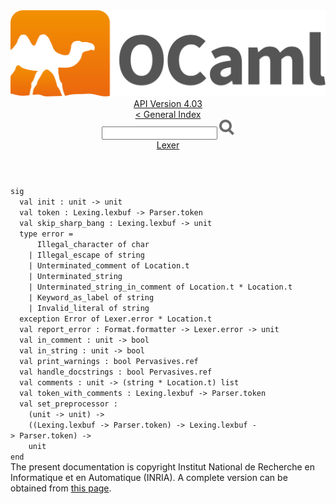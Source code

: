 <!-- ((! set title API !)) ((! set documentation !)) ((! set api !)) ((! set nobreadcrumb !)) -->
<div class="api"><header><nav class="toc brand"><a class="brand" href="https://ocaml.org/"><img src="colour-logo-gray.svg" class="svg" alt="OCaml"></a></nav><nav class="toc"><div class="toc_version"><a href="/docs" id="version-select">API Version 4.03</a></div><a href="index.html">&lt; General Index</a><div class="api_search"><input type="text" name="apisearch" id="api_search" oninput="mySearch(false);" onkeypress="this.oninput();" onclick="this.oninput();" onpaste="this.oninput();">
<img src="search_icon.svg" alt="Search" class="svg" onclick="mySearch(false)"></div>
<div id="search_results"></div><div class="toc_title"><a href="Lexer.html">Lexer</a></div><ul></ul></nav></header>
<code class="code"><span class="keyword">sig</span>
&nbsp;&nbsp;<span class="keyword">val</span>&nbsp;init&nbsp;:&nbsp;unit&nbsp;<span class="keywordsign">-&gt;</span>&nbsp;unit
&nbsp;&nbsp;<span class="keyword">val</span>&nbsp;token&nbsp;:&nbsp;<span class="constructor">Lexing</span>.lexbuf&nbsp;<span class="keywordsign">-&gt;</span>&nbsp;<span class="constructor">Parser</span>.token
&nbsp;&nbsp;<span class="keyword">val</span>&nbsp;skip_sharp_bang&nbsp;:&nbsp;<span class="constructor">Lexing</span>.lexbuf&nbsp;<span class="keywordsign">-&gt;</span>&nbsp;unit
&nbsp;&nbsp;<span class="keyword">type</span>&nbsp;error&nbsp;=
&nbsp;&nbsp;&nbsp;&nbsp;&nbsp;&nbsp;<span class="constructor">Illegal_character</span>&nbsp;<span class="keyword">of</span>&nbsp;char
&nbsp;&nbsp;&nbsp;&nbsp;<span class="keywordsign">|</span>&nbsp;<span class="constructor">Illegal_escape</span>&nbsp;<span class="keyword">of</span>&nbsp;string
&nbsp;&nbsp;&nbsp;&nbsp;<span class="keywordsign">|</span>&nbsp;<span class="constructor">Unterminated_comment</span>&nbsp;<span class="keyword">of</span>&nbsp;<span class="constructor">Location</span>.t
&nbsp;&nbsp;&nbsp;&nbsp;<span class="keywordsign">|</span>&nbsp;<span class="constructor">Unterminated_string</span>
&nbsp;&nbsp;&nbsp;&nbsp;<span class="keywordsign">|</span>&nbsp;<span class="constructor">Unterminated_string_in_comment</span>&nbsp;<span class="keyword">of</span>&nbsp;<span class="constructor">Location</span>.t&nbsp;*&nbsp;<span class="constructor">Location</span>.t
&nbsp;&nbsp;&nbsp;&nbsp;<span class="keywordsign">|</span>&nbsp;<span class="constructor">Keyword_as_label</span>&nbsp;<span class="keyword">of</span>&nbsp;string
&nbsp;&nbsp;&nbsp;&nbsp;<span class="keywordsign">|</span>&nbsp;<span class="constructor">Invalid_literal</span>&nbsp;<span class="keyword">of</span>&nbsp;string
&nbsp;&nbsp;<span class="keyword">exception</span>&nbsp;<span class="constructor">Error</span>&nbsp;<span class="keyword">of</span>&nbsp;<span class="constructor">Lexer</span>.error&nbsp;*&nbsp;<span class="constructor">Location</span>.t
&nbsp;&nbsp;<span class="keyword">val</span>&nbsp;report_error&nbsp;:&nbsp;<span class="constructor">Format</span>.formatter&nbsp;<span class="keywordsign">-&gt;</span>&nbsp;<span class="constructor">Lexer</span>.error&nbsp;<span class="keywordsign">-&gt;</span>&nbsp;unit
&nbsp;&nbsp;<span class="keyword">val</span>&nbsp;in_comment&nbsp;:&nbsp;unit&nbsp;<span class="keywordsign">-&gt;</span>&nbsp;bool
&nbsp;&nbsp;<span class="keyword">val</span>&nbsp;in_string&nbsp;:&nbsp;unit&nbsp;<span class="keywordsign">-&gt;</span>&nbsp;bool
&nbsp;&nbsp;<span class="keyword">val</span>&nbsp;print_warnings&nbsp;:&nbsp;bool&nbsp;<span class="constructor">Pervasives</span>.ref
&nbsp;&nbsp;<span class="keyword">val</span>&nbsp;handle_docstrings&nbsp;:&nbsp;bool&nbsp;<span class="constructor">Pervasives</span>.ref
&nbsp;&nbsp;<span class="keyword">val</span>&nbsp;comments&nbsp;:&nbsp;unit&nbsp;<span class="keywordsign">-&gt;</span>&nbsp;(string&nbsp;*&nbsp;<span class="constructor">Location</span>.t)&nbsp;list
&nbsp;&nbsp;<span class="keyword">val</span>&nbsp;token_with_comments&nbsp;:&nbsp;<span class="constructor">Lexing</span>.lexbuf&nbsp;<span class="keywordsign">-&gt;</span>&nbsp;<span class="constructor">Parser</span>.token
&nbsp;&nbsp;<span class="keyword">val</span>&nbsp;set_preprocessor&nbsp;:
&nbsp;&nbsp;&nbsp;&nbsp;(unit&nbsp;<span class="keywordsign">-&gt;</span>&nbsp;unit)&nbsp;<span class="keywordsign">-&gt;</span>
&nbsp;&nbsp;&nbsp;&nbsp;((<span class="constructor">Lexing</span>.lexbuf&nbsp;<span class="keywordsign">-&gt;</span>&nbsp;<span class="constructor">Parser</span>.token)&nbsp;<span class="keywordsign">-&gt;</span>&nbsp;<span class="constructor">Lexing</span>.lexbuf&nbsp;<span class="keywordsign">-&gt;</span>&nbsp;<span class="constructor">Parser</span>.token)&nbsp;<span class="keywordsign">-&gt;</span>
&nbsp;&nbsp;&nbsp;&nbsp;unit
<span class="keyword">end</span></code><div class="copyright">The present documentation is copyright Institut National de Recherche en Informatique et en Automatique (INRIA). A complete version can be obtained from <a href="http://caml.inria.fr/pub/docs/manual-ocaml/">this page</a>.</div></div>